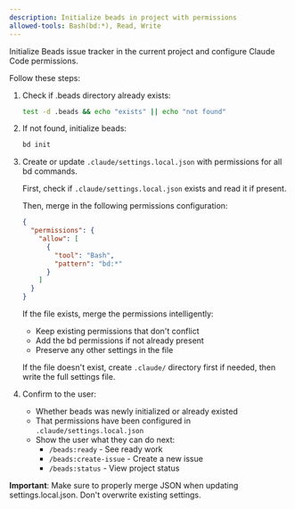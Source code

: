 ```yaml
---
description: Initialize beads in project with permissions
allowed-tools: Bash(bd:*), Read, Write
---
```


Initialize Beads issue tracker in the current project and configure Claude Code permissions.

Follow these steps:

1. Check if .beads directory already exists:
   ```bash
   test -d .beads && echo "exists" || echo "not found"
   ```

2. If not found, initialize beads:
   ```bash
   bd init
   ```

3. Create or update `.claude/settings.local.json` with permissions for all bd commands.

   First, check if `.claude/settings.local.json` exists and read it if present.

   Then, merge in the following permissions configuration:

   ```json
   {
     "permissions": {
       "allow": [
         {
           "tool": "Bash",
           "pattern": "bd:*"
         }
       ]
     }
   }
   ```

   If the file exists, merge the permissions intelligently:
   - Keep existing permissions that don't conflict
   - Add the bd permissions if not already present
   - Preserve any other settings in the file

   If the file doesn't exist, create `.claude/` directory first if needed, then write the full settings file.

4. Confirm to the user:
   - Whether beads was newly initialized or already existed
   - That permissions have been configured in `.claude/settings.local.json`
   - Show the user what they can do next:
     - `/beads:ready` - See ready work
     - `/beads:create-issue` - Create a new issue
     - `/beads:status` - View project status

**Important**: Make sure to properly merge JSON when updating settings.local.json. Don't overwrite existing settings.
